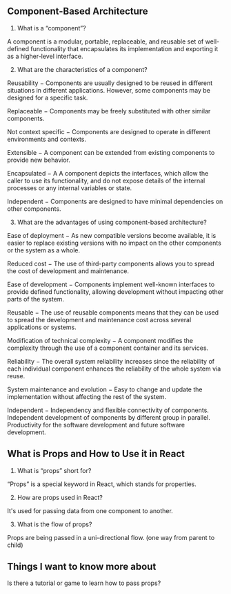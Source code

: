 ## Component-Based Architecture


1. What is a “component”?

A component is a modular, portable, replaceable, and reusable set of well-defined functionality that encapsulates 
its implementation and exporting it as a higher-level interface.

2. What are the characteristics of a component?

Reusability − Components are usually designed to be reused in different situations in different applications. However, some components may be designed for a specific task.

Replaceable − Components may be freely substituted with other similar components.

Not context specific − Components are designed to operate in different environments and contexts.

Extensible − A component can be extended from existing components to provide new behavior.

Encapsulated − A A component depicts the interfaces, which allow the caller to use its functionality, and do not expose details of the internal processes or any internal variables or state.

Independent − Components are designed to have minimal dependencies on other components.

3. What are the advantages of using component-based architecture?

Ease of deployment − As new compatible versions become available, it is easier to replace existing versions with no impact on the other components or the system as a whole.

Reduced cost − The use of third-party components allows you to spread the cost of development and maintenance.

Ease of development − Components implement well-known interfaces to provide defined functionality, allowing development without impacting other parts of the system.

Reusable − The use of reusable components means that they can be used to spread the development and maintenance cost across several applications or systems.

Modification of technical complexity − A component modifies the complexity through the use of a component container and its services.

Reliability − The overall system reliability increases since the reliability of each individual component enhances the reliability of the whole system via reuse.

System maintenance and evolution − Easy to change and update the implementation without affecting the rest of the system.

Independent − Independency and flexible connectivity of components. Independent development of components by different group in parallel. Productivity for the software development and future software development.


## What is Props and How to Use it in React


1. What is “props” short for?

“Props” is a special keyword in React, which stands for properties. 

2. How are props used in React?

It's used for passing data from one component to another.

3. What is the flow of props?

Props are being passed in a uni-directional flow. (one way from parent to child)

## Things I want to know more about

Is there a tutorial or game to learn how to pass props?

